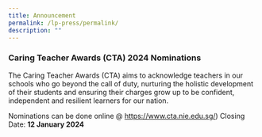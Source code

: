 ```yaml
---
title: Announcement
permalink: /lp-press/permalink/
description: ""
---
```

### **Caring Teacher Awards (CTA) 2024 Nominations**


The Caring Teacher Awards (CTA) aims to acknowledge teachers in our schools who go beyond the call of duty, nurturing the holistic development of their students and ensuring their charges grow up to be confident, independent and resilient learners for our nation.

Nominations can be done online @ https://www.cta.nie.edu.sg/)
Closing Date: **12 January 2024**